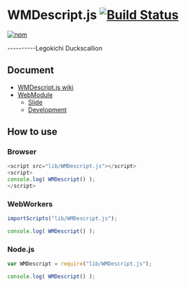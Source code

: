 # WMDescript.js [![Build Status](https://travis-ci.org/ikagaka/WMDescript.js.png)](http://travis-ci.org/ikagaka/WMDescript.js)

[![npm](https://nodei.co/npm/ikagaka.wmdescript.js.png?downloads=true&stars=true)](https://nodei.co/npm/ikagaka.wmdescript.js/)

----------Legokichi Duckscallion

## Document

- [WMDescript.js wiki](https://github.com/ikagaka/WMDescript.js/wiki/WMDescript)
- [WebModule](https://github.com/uupaa/WebModule)
    - [Slide](http://uupaa.github.io/Slide/slide/WebModule/index.html)
    - [Development](https://github.com/uupaa/WebModule/wiki/Development)

## How to use

### Browser

```js
<script src="lib/WMDescript.js"></script>
<script>
console.log( WMDescript() );
</script>
```

### WebWorkers

```js
importScripts("lib/WMDescript.js");

console.log( WMDescript() );
```

### Node.js

```js
var WMDescript = require("lib/WMDescript.js");

console.log( WMDescript() );
```
